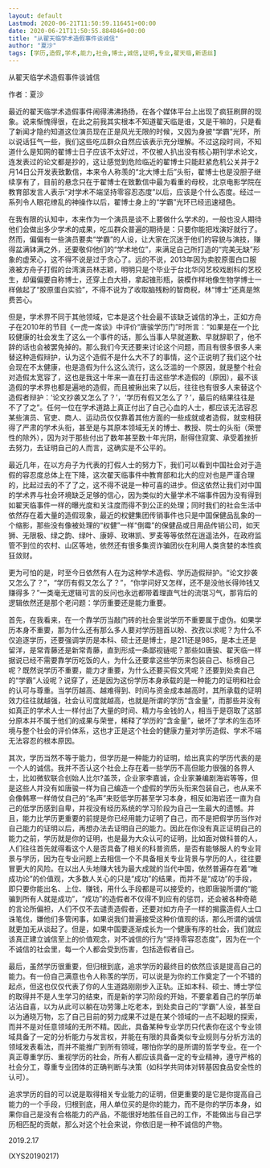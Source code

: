 ```yaml
---
layout: default
Lastmod: 2020-06-21T11:50:59.116451+00:00
date: 2020-06-21T11:50:55.884846+00:00
title: "从翟天临学术造假事件谈诚信"
author: "夏沙"
tags: [学历,造假,学术,能力,社会,博士,诚信,证明,专业,翟天临,新语丝]
---
```


从翟天临学术造假事件谈诚信

作者：夏沙

最近的翟天临学术造假事件闹得沸沸扬扬，在各个媒体平台上出现了疯狂刷屏的现象。说来惭愧得很，在此之前我其实根本不知道翟天临是谁，又是干嘛的，只是看了新闻才隐约知道这位演员现在正是风光无限的时候，又因为身披“学霸”光环，所以说话狂气一些，我们这些吃瓜群众自然应该表示充分理解。不过这段时间，不知道什么是知网的翟博士日子应该不太好过，不仅被人扒出没有核心期刊学术论文，连发表过的论文都是抄的，这让感觉到危险临近的翟博士只能赶紧危机公关并于2月14日公开发表致歉信，本来令人称羡的“北大博士后”头衔，翟博士也是没胆子继续享有了，目前的悬念只在于翟博士在致歉信中最为看重的母校，北京电影学院在教育部发言人表示“对学术不端坚持零容忍态度”以后，应该是个什么态度。经过一系列令人眼花缭乱的神操作以后，翟博士身上的“学霸”光环已经迅速褪色。

在我有限的认知中，本来作为一个演员是谈不上要做什么学术的，一般也没人期待他们会做出多少学术的成果，吃瓜群众普遍的期待是：只要你能把戏演好就行了。然而，偏偏有一些演员要卖“学霸”的人设，让大家在沉迷于他们的容貌与演技，赚得盆满钵满之外，还要敬仰他们的“学术地位”，来满足自己所打造的“完美无缺”形象的虚荣心，这不得不说是过于贪心了。远的不说，2013年因为卖胶原蛋白口服液被方舟子打假的台湾演员林志颖，明明只是个毕业于台北华冈艺校戏剧科的艺校生，却偏偏要自称博士，还穿上白大褂，拿起锥形瓶，装模作样地像生物学博士一样做起了“胶原蛋白实验”，不得不说为了收取脑残粉的智商税，林“博士”还真是煞费苦心。

但是，学术界不同于其他领域，它本是这个社会最不该缺乏诚信的净土，正如方舟子在2010年的节目《一虎一席谈》中评价“唐骏学历门”时所言：“如果是在一个比较健康的社会发生了这么一个事件的话，那么当事人早就道歉、早就辞职了，他不辞的话也会被罢免掉的。那么我们今天还要来讨论这个问题，而且有很多很多人来替这种造假辩护，认为这个造假不是什么大不了的事情，这个正说明了我们这个社会现在不太健康，也是造假为什么这么流行，这么泛滥的一个原因，就是整个社会对造假太宽容了，这也是我这十年来一直在打击这些学术造假的（原因），最不该造假的学术界也都是遍地的造假，而且被揪出来了以后，往往也有很多人来替这个造假者辩护：‘论文抄袭又怎么了？’，‘学历有假又怎么了？’，最后的结果往往是不了了之”。任何一位在学术道路上真正付出了自己心血的人士，都应该无法容忍某些演员、官吏、商人、运动员仅仅靠着其他方面的一些成就或者造假，就变相获得了严肃的学术头衔，甚至是与其原本领域无关的博士、教授、院士的头衔（荣誉性的除外），因为对于那些付出了数年甚至数十年光阴，耐得住寂寞、承受着挫折去努力，去证明自己的人而言，这确实是不公平的。

最近几年，在以方舟子为代表的打假人士的努力下，我们可以看到中国社会对于造假的容忍度总体上在下降，这次翟天临事件中教育部和北大的应对也是严谨合理的，比起过去的不了了之，这不得不说是一种可喜的进步。但这依然让我们对中国的学术界与社会环境缺乏足够的信心，因为类似的大量学术不端事件因为没有得到如翟天临事件一样的曝光度和关注度而得不到公正的处理；同时我们的社会生活中依然存在着大量的造假现象，最近的权健集团传销事件也只是中国保健品乱象的一个缩影，那些没有像被处理的“权健”一样“倒霉”的保健品或日用品传销公司，如天狮、无限极、绿之韵、绿叶、康婷、玫琳凯、罗麦等等依然在逍遥法外，在政府监管不到位的农村、山区等地，依然还有很多集资诈骗团伙在利用人类贪婪的本性疯狂敛财。

更为可怕的是，时至今日依然有人在为这种学术造假、学历造假辩护。“论文抄袭又怎么了？”，“学历有假又怎么了？”，“你学问好又怎样，还不是没他长得帅钱又赚得多？”一类毫无逻辑可言的反问也永远都带着理直气壮的流氓习气，那背后的逻辑依然还是那个老问题：学历重要还是能力重要。

首先，在我看来，在一个靠学历当敲门砖的社会里说学历不重要属于虚伪。如果学历本身不重要，那为什么还有那么多人要对学历翘首以盼、孜孜以求呢？为什么不仅追逐学历，还要强调学历是本科、硕士还是博士，是211还是985，是本土还是留洋，是常青藤还是新常青藤，直到形成一条鄙视链呢？那些如唐骏、翟天临一样据说已经不需要靠学历吃饭的人，为什么还要拿这些学历来包装自己、标榜自己呢？既然说学历不重要，能力才重要，为什么还要买假文凭呢？还要到处卖自己的“学霸”人设呢？说穿了，还是因为这份学历本身承载的是一种能力的证明和社会的认可与尊重。当学历越高、越难得到、时间与资金成本越高时，其所承载的证明效力往往就越强，社会认可度就越高，也就是所谓的学历“含金量”，而那些并没有如真正的学术人士一样付出了大量的时间、精力与金钱的人，相当于是窃取了这部分原本并不属于他们的成果与荣誉，稀释了学历的“含金量”，破坏了学术的生态环境与整个社会的评价体系，这也才正是这个社会的健康力量对学历造假、学术不端无法容忍的根本原因。

其次，学历当然不等于能力，但学历是一种能力的证明，给出真实的学历代表的是一个人的诚信。我并不否认这个社会上存在着一些学历不高但能力很强的各界人士，比如微软联合创始人比尔?盖茨，企业家李嘉诚，企业家兼编剧海岩等等，但是这些人并没有如唐骏一样为自己编造一个虚假的学历头衔来包装自己，也从来不会像韩寒一样倚仗自己的“名声”来贬低学历甚至学习本身，相反如海岩还一直为自己的低学历感到自卑，并视没有经历系统的学习阶段为自己一生最大的遗憾。并且，能力比学历更重要的前提是你已经用能力证明了自己，而不是把假学历当作对自己能力的证明以后，再想办法去证明自己的能力。因此在你没有真正证明自己的能力之前，学历就是你的证明，也是最为大众认可的证明，比如面对做科普的人，人们往往首先就得看这个人是否具备了相关的科普资质，是否有能够服人的专业背景与学历，因为在专业问题上去相信一个不具备相关专业背景与学历的人，往往要冒更大的风险。在以出人头地赚大钱为最大成就的当代中国，依然普遍存在着“唯成功论”的价值观，大多数人关心的只是“成功”的结果，而并不是“成功”的手段，即只要你能出名、上位、赚钱，用什么手段都是可以接受的，也即唐骏所谓的“能骗到所有人就是成功”，“成功”的造假者不仅得不到应有的惩罚，还会被各种奇葩的言论所偏袒，人们不仅不去谴责造假者，还要对如方舟子一样的揭露造假人士口诛笔伐，嫌他们多管闲事，如果说我们普遍接受这种价值观的话，那么所谓的诚信就更加无从谈起了。但是，如果中国要逐渐成长为一个健康有序的社会，我们就应该真正建立诚信至上的价值观念，对不诚信的行为“坚持零容忍态度”，因为在一个不诚信的社会里，每一个人都会受到伤害，包括造假者自己。

最后，虽然学历很重要，但归根到底，追求学历的最终目的依然应该是提高自己的能力。有一份自己满意也令人称羡的学历，可以说是为你的工作奠定了一个不错的起点，但这也仅仅代表了你的人生道路刚刚步入正轨。正如本科、硕士、博士学位的取得并不是人生学习的结束，而是新的学习阶段的开始，不要拿着自己的学历单沾沾自喜，以为从此可以躺在功劳簿上吃老本，到处卖自己的“学霸”人设，甚至自以为通晓万物，忘了自己目前的努力成果不过是在某个领域的一点不起眼的探索，而并不是对任意领域的无所不精。因此，具备某种专业学历只代表你在这个专业领域具备了一定的分析能力与发言权，并能在有限的具备类似专业规则与分析方法的领域发表看法，而并不能推广到所有领域，哪怕你学的是所谓的哲学专业。在一个真正尊重学历、重视学历的社会，所有人都应该具备一定的专业精神，遵守严格的社会分工，尊重专业团体的正确判断与决策（如科学共同体对转基因食品安全性的认可）。

追求学历的目的可以说是取得相关专业能力的证明，但更重要的是它是你提高自己能力的一个手段，归根到底，用人单位买的是你的能力，而不是你的学历本身，如果你自己是没有合格能力的产品，不能很好地胜任自己的工作，不能做出与自己学历相匹配的贡献，那么对这个社会来说，你依旧是一种不诚信的产物。

2019.2.17

(XYS20190217)

